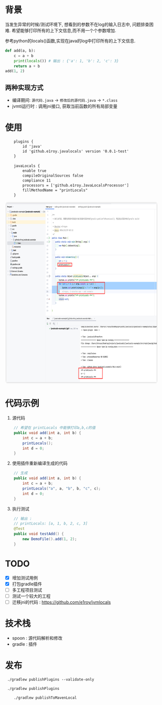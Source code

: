 

# 背景 
当发生异常的时候/测试环境下, 想看到的参数不在log的输入日志中, 问题排查困难. 希望能够打印所有的上下文信息,而不用一个个参数增加.

参考python的locals()函数,实现在java的log中打印所有的上下文信息.
```python
def add(a, b):
    c = a + b 
    print(locals()) # 输出 : {'a': 1, 'b': 2, 'c': 3}
    return a + b
add(1, 2)
```

## 两种实现方式
- 编译期间: `源代码.java` -> `修改后的源代码.java` -> `*.class`
- jvmti运行时 : 调用jni接口, 获取当前函数的所有局部变量

# 使用 
```shell
    plugins {
        id 'java'
        id 'github.e1roy.javalocals' version '0.0.1-test'
    }
    
    javaLocals {
        enable true        
        compileOriginalSources false  
        compliance 11                
        processors = ['github.e1roy.JavaLocalsProcessor']  
        fillMethodName = "printLocals"    
    }
```

<img alt="source/img.png" height="600" src="img.png" width="800"/>

# 代码示例
1. 源代码
```java
    // 希望在 printLocals 中能够打印a,b,c的值
    public void add(int a, int b) {
        int c = a + b;
        printLocals();
        int d = 0;
    }
```
2. 使用插件重新编译生成的代码
```java
    // 生成
    public void add(int a, int b) {
        int c = a + b;
        printLocals("a", a, "b", b, "c", c);
        int d = 0;
    }
```
3. 执行测试
```java
    // 输出 :
    // printLocals: [a, 1, b, 2, c, 3]
    @Test
    public void testAdd() {
        new DemoFile().add(1, 2);
    }

```

# TODO
- [x] 增加测试用例
- [x] 打包gradle插件
- [ ] 多工程项目测试
- [ ] 测试一个较大的工程
- [ ] 迁移jni的代码 : https://github.com/e1roy/jvmlocals

# 技术栈
- spoon : 源代码解析和修改
- gradle : 插件

# 发布
```shell 发布检查
 ./gradlew publishPlugins --validate-only
```
```shell 发布上产到仓库
 ./gradlew publishPlugins
```
```shell 发布到本地仓库
    ./gradlew publishToMavenLocal
```